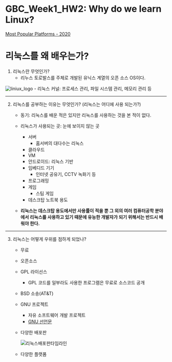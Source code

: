 # GBC_Week1_HW2: Why do we learn Linux?

[Most Popular Platforms - 2020](https://insights.stackoverflow.com/survey/2020#technology-platforms)

# 리눅스를 왜 배우는가? 

1. 리눅스란 무엇인가?
    - 리누스 토로발스를 주체로 개발된 유닉스 계열의 오픈 소스 OS이다.
    
![liniux_logo](https://w.namu.la/s/7b64f475bbebb7e7d90a484624531c227347febcaa8f2bebb1ee0295a71aac0368ce43d3b52b04d503ff8787e31276054f8f414c66711a26db4a33774ed62694d4b40f66296a25cdff881e8f2dfa0ddf26ef941d7de1df4569459c9bc50c1cc4)
    - 리눅스 커널: 프로세스 관리, 파일 시스템 관리, 메모리 관리 등

---

2. 리눅스를 공부하는 이유는 무엇인가? (리눅스는 어디에 사용 되는가?)
    - 동기: 리눅스를 배운 적은 있지만 리눅스를 사용하는 것을 본 적이 없다.

    - 리눅스가 사용되는 곳: 눈에 보이지 않는 곳
        - 서버
            - 홈서버의 대다수는 리눅스
        - 클라우드
        - VM
        - 안드로이드: 리눅스 기반
        - 임베디드 기기
            - 인터넷 공유기, CCTV 녹화기 등
        - 프로그래밍
        - 게임
            - 스팀 게임
        - 데스크탑 노트북 용도

    - **리눅스는 데스크탑 용도에서만 사용률이 적을 뿐 그 외의 여러 컴퓨터공학 분야에서 리눅스를 사용하고 있기 때문에 유능한 개발자가 되기 위해서는 반드시 배워야 한다.**

---

3. 리눅스는 어떻게 우위를 점하게 되었나?
    - 무료
    - 오픈소스
    - GPL 라이선스
        - GPL 코드를 일부라도 사용한 프로그램은 무료로 소스코드 공개
    - BSD 소송(AT&T)
    - GNU 프로젝트
        - 자유 소프트웨어 개발 프로젝트
        - [GNU 선언문](https://www.gnu.org/gnu/manifesto.ko.html)
    - 다양한 배포판
    
        ![리눅스배포판타임라인](https://upload.wikimedia.org/wikipedia/commons/thumb/1/1b/Linux_Distribution_Timeline.svg/800px-Linux_Distribution_Timeline.svg.png)
    - 다양한 플랫폼


